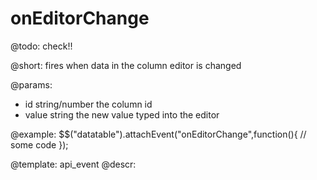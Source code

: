 onEditorChange
=============

@todo:
	check!!

@short:
	fires when data in the column editor is changed

@params:

- id		string/number		the column id
- value		string				the new value typed into the editor

@example:
$$("datatable").attachEvent("onEditorChange",function(){
	// some code
});

@template:	api_event
@descr:

